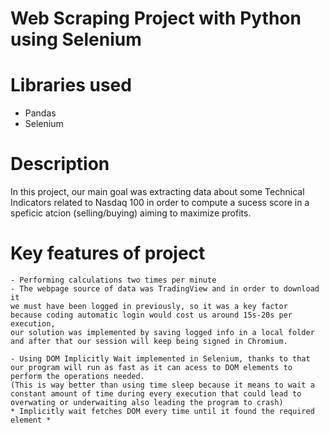 # Web Scraping Project with Python using Selenium
# Libraries used
 -  Pandas
 -  Selenium
# Description
In this project, our main goal was extracting data about some Technical Indicators related to Nasdaq 100 in order to compute a sucess score in a speficic atcion (selling/buying) aiming to maximize profits.
# Key features of project
    - Performing calculations two times per minute
    - The webpage source of data was TradingView and in order to download it 
    we must have been logged in previously, so it was a key factor 
    because coding automatic login would cost us around 15s-20s per execution, 
    our solution was implemented by saving logged info in a local folder and after that our session will keep being signed in Chromium.

    - Using DOM Implicitly Wait implemented in Selenium, thanks to that our program will run as fast as it can acess to DOM elements to perform the operations needed.
    (This is way better than using time sleep because it means to wait a constant amount of time during every execution that could lead to overwating or underwaiting also leading the program to crash)
    * Implicitly wait fetches DOM every time until it found the required element *

